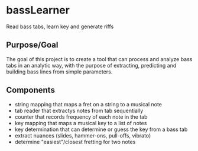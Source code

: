 # bassLearner
Read bass tabs, learn key and generate riffs

## Purpose/Goal
The goal of this project is to create a tool that can process and analyze bass tabs in an analytic way, with the purpose of extracting, predicting and building bass lines from simple parameters.

## Components

- string mapping that maps a fret on a string to a musical note
- tab reader that extractys notes from tab sequentially
- counter that records frequency of each note in the tab
- key mapping that maps a musical key to a list of notes
- key determination that can determine or guess the key from a bass tab
- extract nuances (slides, hammer-ons, pull-offs, vibrato)
- determine "easiest"/closest fretting for two notes
